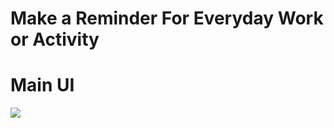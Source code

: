 # Make a Reminder For Everyday Work or Activity

# Main UI
<img src="https://github.com/MrKyDev/To-Do-List/blob/main/img/UI.png"><br>
